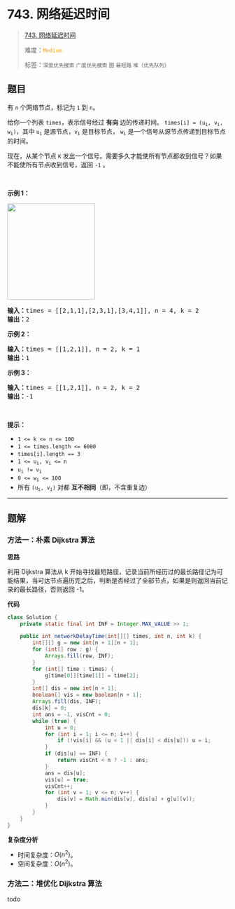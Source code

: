 # 743. 网络延迟时间

> [743. 网络延迟时间](https://leetcode.cn/problems/network-delay-time/)
>
> 难度：<font color=orange>`Medium`</font>
>
> 标签：`深度优先搜索` `广度优先搜索` `图` `最短路` `堆（优先队列）`

## 题目

<p>有 <code>n</code> 个网络节点，标记为&nbsp;<code>1</code>&nbsp;到 <code>n</code>。</p>

<p>给你一个列表&nbsp;<code>times</code>，表示信号经过 <strong>有向</strong> 边的传递时间。&nbsp;<code>times[i] = (u<sub>i</sub>, v<sub>i</sub>, w<sub>i</sub>)</code>，其中&nbsp;<code>u<sub>i</sub></code>&nbsp;是源节点，<code>v<sub>i</sub></code>&nbsp;是目标节点， <code>w<sub>i</sub></code>&nbsp;是一个信号从源节点传递到目标节点的时间。</p>

<p>现在，从某个节点&nbsp;<code>K</code>&nbsp;发出一个信号。需要多久才能使所有节点都收到信号？如果不能使所有节点收到信号，返回&nbsp;<code>-1</code> 。</p>

<p>&nbsp;</p>

<p><strong>示例 1：</strong></p>

<p><img alt="" src="https://assets.leetcode.com/uploads/2019/05/23/931_example_1.png" style="height: 220px; width: 200px;" /></p>

<pre>
<strong>输入：</strong>times = [[2,1,1],[2,3,1],[3,4,1]], n = 4, k = 2
<strong>输出：</strong>2
</pre>

<p><strong>示例 2：</strong></p>

<pre>
<strong>输入：</strong>times = [[1,2,1]], n = 2, k = 1
<strong>输出：</strong>1
</pre>

<p><strong>示例 3：</strong></p>

<pre>
<strong>输入：</strong>times = [[1,2,1]], n = 2, k = 2
<strong>输出：</strong>-1
</pre>

<p>&nbsp;</p>

<p><strong>提示：</strong></p>

<ul>
	<li><code>1 &lt;= k &lt;= n &lt;= 100</code></li>
	<li><code>1 &lt;= times.length &lt;= 6000</code></li>
	<li><code>times[i].length == 3</code></li>
	<li><code>1 &lt;= u<sub>i</sub>, v<sub>i</sub> &lt;= n</code></li>
	<li><code>u<sub>i</sub> != v<sub>i</sub></code></li>
	<li><code>0 &lt;= w<sub>i</sub> &lt;= 100</code></li>
	<li>所有 <code>(u<sub>i</sub>, v<sub>i</sub>)</code> 对都 <strong>互不相同</strong>（即，不含重复边）</li>
</ul>


--------------------

## 题解

### 方法一：朴素 Dijkstra 算法

**思路**

利用 Dijkstra 算法从 k 开始寻找最短路径，记录当前所经历过的最长路径记为可能结果，当可达节点遍历完之后，判断是否经过了全部节点，如果是则返回当前记录的最长路径，否则返回 -1。

**代码**

```java
class Solution {
    private static final int INF = Integer.MAX_VALUE >> 1;

    public int networkDelayTime(int[][] times, int n, int k) {
        int[][] g = new int[n + 1][n + 1];
        for (int[] row : g) {
            Arrays.fill(row, INF);
        }
        for (int[] time : times) {
            g[time[0]][time[1]] = time[2];
        }
        int[] dis = new int[n + 1];
        boolean[] vis = new boolean[n + 1];
        Arrays.fill(dis, INF);
        dis[k] = 0;
        int ans = -1, visCnt = 0;
        while (true) {
            int u = 0;
            for (int i = 1; i <= n; i++) {
                if (!vis[i] && (u < 1 || dis[i] < dis[u])) u = i;
            }
            if (dis[u] == INF) {
                return visCnt < n ? -1 : ans;
            }
            ans = dis[u];
            vis[u] = true;
            visCnt++;
            for (int v = 1; v <= n; v++) {
                dis[v] = Math.min(dis[v], dis[u] + g[u][v]);
            }
        }
    }
}
```

**复杂度分析**

- 时间复杂度：$O(n^2)$。
- 空间复杂度：$O(n^2)$。

### 方法二：堆优化 Dijkstra 算法

todo
